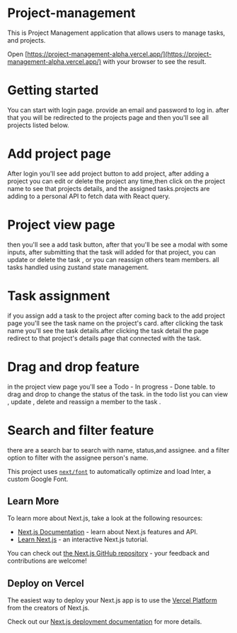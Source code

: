 # Project-management

This is Project Management application that allows users to manage tasks, and projects.


Open [https://project-management-alpha.vercel.app/](https://project-management-alpha.vercel.app/) with your browser to see the result.

# Getting started

You can start with login page. provide an email and password to log in.
after that you will be redirected to the projects page and then you'll see all projects listed below.

# Add project page 
After login you'll see add project button to add project, after adding a project you can edit or delete the project any time,then click on the project name to see that projects details, and the assigned tasks.projects are adding to a personal API to fetch data with React query.

# Project view page
then you'll see a add task button, after that you'll be see a modal with some inputs, after submitting that the task will added for that project, you can update or delete the task , or you can reassign others team members.
all tasks handled using zustand state management. 

# Task assignment
if you assign add a task to the project after coming back to the add project page you'll see the task name on the project's card. after clicking the task name you'll see the task details.after clicking the task detail the page redirect to that project's details page that connected with the task.


# Drag and drop feature
in the project view page you'll see a Todo - In progress - Done table. to drag and drop to change the status of the task. in the todo list you can view , update , delete and reassign a member to the task .


# Search and filter feature
there are a search bar to search with name, status,and assignee. and a filter option to filter with the assignee person's name.  





















This project uses [`next/font`](https://nextjs.org/docs/basic-features/font-optimization) to automatically optimize and load Inter, a custom Google Font.

## Learn More

To learn more about Next.js, take a look at the following resources:

- [Next.js Documentation](https://nextjs.org/docs) - learn about Next.js features and API.
- [Learn Next.js](https://nextjs.org/learn) - an interactive Next.js tutorial.

You can check out [the Next.js GitHub repository](https://github.com/vercel/next.js/) - your feedback and contributions are welcome!

## Deploy on Vercel

The easiest way to deploy your Next.js app is to use the [Vercel Platform](https://vercel.com/new?utm_medium=default-template&filter=next.js&utm_source=create-next-app&utm_campaign=create-next-app-readme) from the creators of Next.js.

Check out our [Next.js deployment documentation](https://nextjs.org/docs/deployment) for more details.


